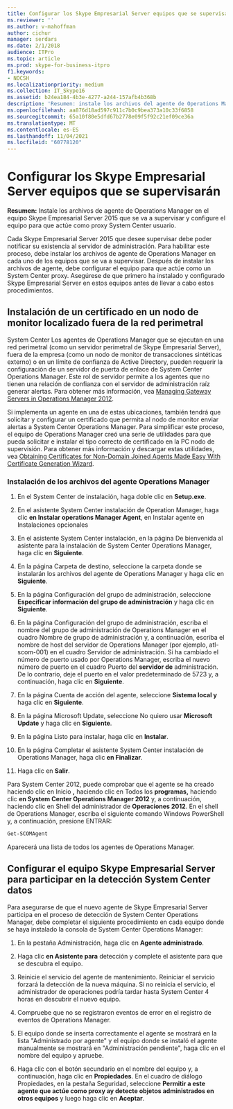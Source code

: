 ```yaml
---
title: Configurar los Skype Empresarial Server equipos que se supervisarán
ms.reviewer: ''
ms.author: v-mahoffman
author: cichur
manager: serdars
ms.date: 2/1/2018
audience: ITPro
ms.topic: article
ms.prod: skype-for-business-itpro
f1.keywords:
- NOCSH
ms.localizationpriority: medium
ms.collection: IT_Skype16
ms.assetid: b24ea184-4b3e-4277-a244-157afb4b368b
description: 'Resumen: instale los archivos del agente de Operations Manager en el equipo de Skype Empresarial Server 2015 que se va a supervisar y configure el equipo para que actúe como proxy System Center usuario.'
ms.openlocfilehash: aa876d18ad597c911c7b0c9bea373a10c33f6858
ms.sourcegitcommit: 65a10f80e5dfd67b2778e09f5f92c21ef09ce36a
ms.translationtype: MT
ms.contentlocale: es-ES
ms.lasthandoff: 11/04/2021
ms.locfileid: "60778120"
---
```

# <a name="configure-the-skype-for-business-server-computers-to-monitor"></a>Configurar los Skype Empresarial Server equipos que se supervisarán

**Resumen:** Instale los archivos de agente de Operations Manager en el equipo Skype Empresarial Server 2015 que se va a supervisar y configure el equipo para que actúe como proxy System Center usuario.

Cada Skype Empresarial Server 2015 que desee supervisar debe poder notificar su existencia al servidor de administración. Para habilitar este proceso, debe instalar los archivos de agente de Operations Manager en cada uno de los equipos que se va a supervisar. Después de instalar los archivos de agente, debe configurar el equipo para que actúe como un System Center proxy. Asegúrese de que primero ha instalado y configurado Skype Empresarial Server en estos equipos antes de llevar a cabo estos procedimientos.

## <a name="installing-a-certificate-on-a-watcher-node-located-outside-the-perimeter-network"></a>Instalación de un certificado en un nodo de monitor localizado fuera de la red perimetral
<a name="watcher_node_outside"> </a>

System Center Los agentes de Operations Manager que se ejecutan en una red perimetral (como un servidor perimetral de Skype Empresarial Server), fuera de la empresa (como un nodo de monitor de transacciones sintéticas externo) o en un límite de confianza de Active Directory, pueden requerir la configuración de un servidor de puerta de enlace de System Center Operations Manager. Este rol de servidor permite a los agentes que no tienen una relación de confianza con el servidor de administración raíz generar alertas. Para obtener más información, vea [Managing Gateway Servers in Operations Manager 2012](/previous-versions/system-center/system-center-2012-R2/hh212823(v=sc.12)).

Si implementa un agente en una de estas ubicaciones, también tendrá que solicitar y configurar un certificado que permita al nodo de monitor enviar alertas a System Center Operations Manager. Para simplificar este proceso, el equipo de Operations Manager creó una serie de utilidades para que pueda solicitar e instalar el tipo correcto de certificado en la PC nodo de supervisión. Para obtener más información y descargar estas utilidades, vea [Obtaining Certificates for Non-Domain Joined Agents Made Easy With Certificate Generation Wizard](https://techcommunity.microsoft.com/t5/system-center-blog/obtaining-certificates-for-non-domain-joined-agents-made-easy/ba-p/340467).

### <a name="installing-the-operation-manager-agent-files"></a>Instalación de los archivos del agente Operations Manager

1. En el System Center de instalación, haga doble clic en **Setup.exe**.

2. En el asistente System Center instalación de Operation Manager, haga clic **en Instalar operations Manager Agent**, en Instalar agente en Instalaciones opcionales

3. En el asistente System Center instalación, en la página De bienvenida al asistente para la instalación de System Center Operations Manager, haga clic en **Siguiente**.

4. En la página Carpeta de destino, seleccione la carpeta donde se instalarán los archivos del agente de Operations Manager y haga clic en **Siguiente**.

5. En la página Configuración del grupo de administración, seleccione **Especificar información del grupo de administración** y haga clic en **Siguiente**.

6. En la página Configuración del grupo de administración, escriba  el nombre del grupo de administración de Operations Manager en el cuadro Nombre de grupo de  administración y, a continuación, escriba el nombre de host del servidor de Operations Manager (por ejemplo, atl-scom-001) en el cuadro Servidor de administración. Si ha cambiado el número de puerto usado por Operations Manager, escriba el nuevo número de puerto en el cuadro Puerto del **servidor de** administración. De lo contrario, deje el puerto en el valor predeterminado de 5723 y, a continuación, haga clic en **Siguiente**.

7. En la página Cuenta de acción del agente, seleccione **Sistema local y** haga clic en **Siguiente**.

8. En la página Microsoft Update, seleccione No quiero usar **Microsoft Update** y haga clic en **Siguiente**.

9. En la página Listo para instalar, haga clic en **Instalar**.

10. En la página Completar el asistente System Center instalación de Operations Manager, haga clic **en Finalizar**.

11. Haga clic en **Salir**.

Para System Center 2012, puede comprobar que el agente se ha creado haciendo clic en Inicio **,** haciendo clic en Todos los **programas,** haciendo clic **en System Center Operations Manager 2012** y, a continuación, haciendo clic en Shell del administrador de **Operaciones 2012**. En el shell de Operations Manager, escriba el siguiente comando Windows PowerShell y, a continuación, presione ENTRAR:
```PowerShell
Get-SCOMAgent
```

Aparecerá una lista de todos los agentes de Operations Manager.
## <a name="configuring-the-skype-for-business-server-computer-to-participate-in-system-center-discovery"></a>Configurar el equipo Skype Empresarial Server para participar en la detección System Center datos
<a name="watcher_node_outside"> </a>

Para asegurarse de que el nuevo agente de Skype Empresarial Server participa en el proceso de detección de System Center Operations Manager, debe completar el siguiente procedimiento en cada equipo donde se haya instalado la consola de System Center Operations Manager:

1. En la pestaña Administración, haga clic en **Agente administrado**.

2. Haga clic **en Asistente para** detección y complete el asistente para que se descubra el equipo.

3. Reinicie el servicio del agente de mantenimiento. Reiniciar el servicio forzará la detección de la nueva máquina. Si no reinicia el servicio, el administrador de operaciones podría tardar hasta System Center 4 horas en descubrir el nuevo equipo.

4. Compruebe que no se registraron eventos de error en el registro de eventos de Operations Manager.

5. El equipo donde se inserta correctamente el agente se mostrará en la lista "Administrado por agente" y el equipo donde se instaló el agente manualmente se mostrará en "Administración pendiente", haga clic en el nombre del equipo y apruebe.

6. Haga clic con el botón secundario en el nombre del equipo y, a continuación, haga clic en  **Propiedades**. En el cuadro de diálogo Propiedades, en la pestaña Seguridad, seleccione **Permitir a este agente que actúe como proxy ay detecte objetos administrados en otros equipos** y luego haga clic en **Aceptar**.
